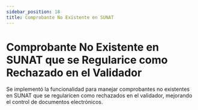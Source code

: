 ```yaml
---
sidebar_position: 18
title: Comprobante No Existente en SUNAT
---
```


# Comprobante No Existente en SUNAT que se Regularice como Rechazado en el Validador

Se implementó la funcionalidad para manejar comprobantes no existentes en SUNAT que se regularicen como rechazados en el validador, mejorando el control de documentos electrónicos.
